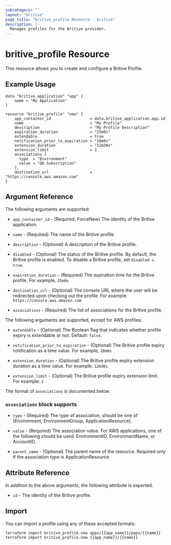 ```yaml
---
subcategory: ""
layout: "britive"
page_title: "britive_profile Resource - britive"
description: |-
  Manages profiles for the Britive provider.
---
```


# britive_profile Resource

This resource allows you to create and configure a Britive Profile.

## Example Usage

```hcl
data "britive_application" "app" {
    name = "My Application"
}

resource "britive_profile" "new" {
    app_container_id                 = data.britive_application.app.id
    name                             = "My Profile"
    description                      = "My Profile Description"
    expiration_duration              = "25m0s"
    extendable                       = true
    notification_prior_to_expiration = "10m0s"
    extension_duration               = "12m30s"
    extension_limit                  = 2
    associations {
      type  = "Environment"
      value = "QA Subscription"
    },
    destination_url                  = "https://console.aws.amazon.com"
}
```

## Argument Reference

The following arguments are supported:

* `app_container_id` - (Required, ForceNew) The identity of the Britive application.

* `name` - (Required) The name of the Britive profile.

* `description` - (Optional) A description of the Britive profile.

* `disabled` - (Optional) The status of the Britive profile. By default, the Britive profile is enabled. To disable a Britive profile, set `disabled = true`.

* `expiration_duration` - (Required) The expiration time for the Britive profile. For example, `25m0s`

* `destination_url` - (Optional) The console URL where the user will be redirected upon checking out the profile. For example: `https://console.aws.amazon.com`

* `associations` - (Required) The list of associations for the Britive profile.

The following arguments are supported, except for AWS profiles:

* `extendable` - (Optional) The Boolean flag that indicates whether profile expiry is extendable or not. Default: `false`.

* `notification_prior_to_expiration` - (Optional) The Britive profile expiry notification as a time value. For example, `10m0s`

* `extension_duration` - (Optional) The Britive profile expiry extension duration as a time value. For example: `12m30s`

* `extension_limit` - (Optional) The Britive profile expiry extension limit. For example: `2`

The format of `associations` is documented below.

### `associations` block supports

* `type` - (Required) The type of association, should be one of [Environment, EnvironmentGroup, ApplicationResource].

* `value` - (Required) The association value. For AWS applications, one of the following should be used: EnvironmentID, EnvironmentName, or AccountID.

* `parent_name` - (Optional) The parent name of the resource. Required only if the association type is ApplicationResource.

## Attribute Reference

In addition to the above arguments, the following attribute is exported.

* `id` - The identity of the Britive profile.

## Import

You can import a profile using any of these accepted formats:

```sh
terraform import britive_profile.new apps/{{app_name}}/paps/{{name}}
terraform import britive_profile.new {{app_name}}/{{name}}
```
